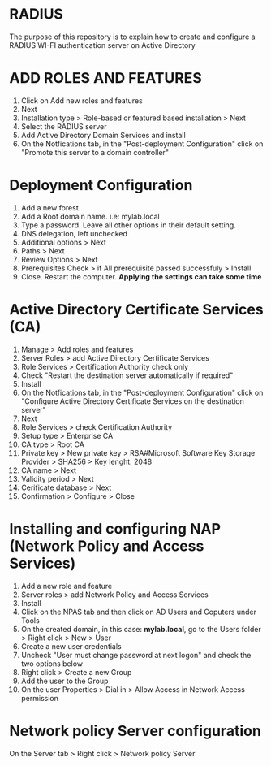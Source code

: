 # RADIUS
The purpose of this repository is to explain how to create and configure a RADIUS WI-FI authentication server on Active Directory

# ADD ROLES AND FEATURES
1. Click on Add new roles and features
2. Next
3. Installation type > Role-based or featured based installation > Next
4. Select the RADIUS server
5. Add Active Directory Domain Services and install
6. On the Notfications tab, in the "Post-deployment Configuration" click on "Promote this server to a domain controller"

# Deployment Configuration
1. Add a new forest
2. Add a Root domain name. i.e: mylab.local
3. Type a password. Leave all other options in their default setting.
4. DNS delegation, left unchecked
5. Additional options > Next
6. Paths > Next
7. Review Options > Next
8. Prerequisites Check > if All prerequisite passed successfuly > Install
9. Close. Restart the computer.
**Applying the settings can take some time**

# Active Directory Certificate Services (CA)
1. Manage > Add roles and features
2. Server Roles > add Active Directory Certificate Services
3. Role Services > Certification Authority check only
4. Check "Restart the destination server automatically if required"
5. Install
6. On the Notfications tab, in the "Post-deployment Configuration" click on "Configure Active Directory Certificate Services on the destination server"
7. Next
8. Role Services > check Certification Authority
9. Setup type > Enterprise CA
10. CA type > Root CA
11. Private key > New private key > RSA#Microsoft Software Key Storage Provider > SHA256 > Key lenght: 2048
12. CA name > Next
13. Validity period > Next
14. Cerificate database > Next
15. Confirmation > Configure > Close

# Installing and configuring NAP (Network Policy and Access Services)
1. Add a new role and feature
2. Server roles > add Network Policy and Access Services
3. Install
4. Click on the NPAS tab and then click on AD Users and Coputers under Tools
5. On the created domain, in this case: **mylab.local**, go to the Users folder > Right click > New > User
6. Create a new user credentials
7. Uncheck "User must change password at next logon" and check the two options below
8. Right click > Create a new Group
9. Add the user to the Group
10. On the user Properties > Dial in > Allow Access in Network Access permission

# Network policy Server configuration
On the Server tab > Right click > Network policy Server
